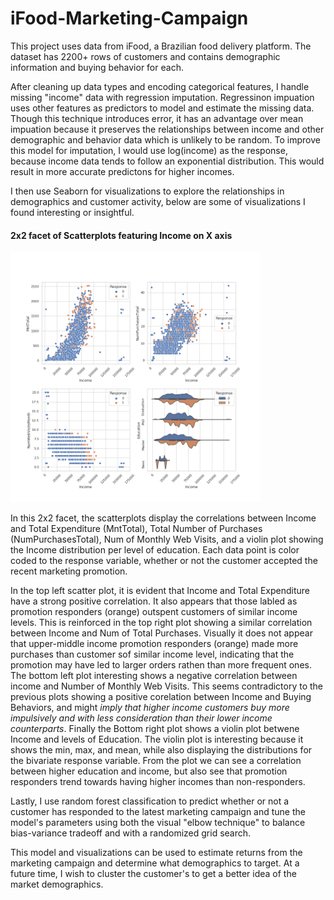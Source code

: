 # iFood-Marketing-Campaign

This project uses data from iFood, a Brazilian food delivery platform. The dataset has 2200+ rows of customers and contains demographic information and buying behavior for each. 

After cleaning up data types and encoding categorical features, I handle missing "income" data with regression imputation.
Regressinon impuation uses other features as predictors to model and estimate the missing data. Though this technique introduces error, it has an advantage over mean impuation because it preserves the relationships between income and other demographic and behavior data which is unlikely to be random. To improve this model for imputation, I would use log(income) as the response, because income data tends to follow an exponential distribution. This would result in more accurate predictons for higher incomes.

I then use Seaborn for visualizations to explore the relationships in demographics and customer activity, below are some of visualizations I found interesting or insightful. 

#### 2x2 facet of Scatterplots featuring Income on X axis
<img src="images/IncomeCorrelations.png" width = "400">

In this 2x2 facet, the scatterplots display the correlations between Income and Total Expenditure (MntTotal), Total Number of Purchases (NumPurchasesTotal), Num of Monthly Web Visits, and a violin plot showing the Income distribution per level of education. Each data point is color coded to the response variable, whether or not the customer accepted the recent marketing promotion.

In the top left scatter plot, it is evident that Income and Total Expenditure have a strong positive correlation. It also appears that those labled as promotion responders (orange) outspent customers of similar income levels. 
This is reinforced in the top right plot showing a similar correlation between Income and Num of Total Purchases. Visually it does not appear that upper-middle income promotion responders (orange) made more purchases than customer sof similar income level, indicating that the promotion may have led to larger orders rathen than more frequent ones.
The bottom left plot interesting shows a negative correlation between income and Number of Monthly Web Visits. This seems contradictory to the previous plots showing a positive corelation between Income and Buying Behaviors, and might *imply that higher income customers buy more impulsively and with less consideration than their lower income counterparts*.
Finally the Bottom right plot shows a violin plot betwene Income and levels of Education. The violin plot is interesting because it shows the min, max, and mean, while also displaying the distributions for the bivariate response variable. From the plot we can see a correlation between higher education and income, but also see that promotion responders trend towards having higher incomes than non-responders.


Lastly, I use random forest classification to predict whether or not a customer has responded to the latest marketing campaign and tune the model's parameters using both the visual "elbow technique" to balance bias-variance tradeoff and with a randomized grid search.

This model and visualizations can be used to estimate returns from the marketing campaign and determine what demographics to target. 
At a future time, I wish to cluster the customer's to get a better idea of the market demographics.
